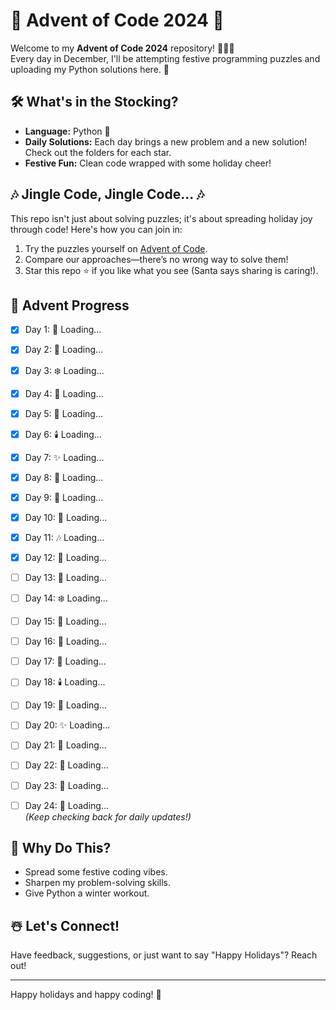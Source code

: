 # 🎄 Advent of Code 2024 🎅  

Welcome to my **Advent of Code 2024** repository! 🧑‍💻✨  
Every day in December, I'll be attempting festive programming puzzles and uploading my Python solutions here. 🎁  

## 🛠️ What's in the Stocking?  
- **Language:** Python 🐍  
- **Daily Solutions:** Each day brings a new problem and a new solution! Check out the folders for each star.  
- **Festive Fun:** Clean code wrapped with some holiday cheer!  

## 🎶 Jingle Code, Jingle Code... 🎶  
This repo isn't just about solving puzzles; it's about spreading holiday joy through code! Here's how you can join in:  
1. Try the puzzles yourself on [Advent of Code](https://adventofcode.com/).  
2. Compare our approaches—there’s no wrong way to solve them!  
3. Star this repo ⭐ if you like what you see (Santa says sharing is caring!).  

## 📅 Advent Progress  
- [x] Day 1: 🎅 Loading...  
- [x] Day 2: 🌟 Loading...  
- [x] Day 3: ❄️ Loading...  
- [x] Day 4: 🎁 Loading...  
- [x] Day 5: 🎄 Loading...  
- [x] Day 6: 🕯️ Loading...  
- [x] Day 7: ✨ Loading...  
- [x] Day 8: 🌌 Loading...  
- [x] Day 9: 🎐 Loading...  
- [x] Day 10: 🔔 Loading...  
- [x] Day 11: 🎶 Loading...  
- [x] Day 12: 🌠 Loading...  
- [ ] Day 13: 🎊 Loading...  
- [ ] Day 14: ❄️ Loading...  
- [ ] Day 15: 🎁 Loading...  
- [ ] Day 16: 🎄 Loading...  
- [ ] Day 17: 🌟 Loading...  
- [ ] Day 18: 🕯️ Loading...  
- [ ] Day 19: 🔔 Loading...  
- [ ] Day 20: ✨ Loading...  
- [ ] Day 21: 🌌 Loading...  
- [ ] Day 22: 🎐 Loading...  
- [ ] Day 23: 🎅 Loading...  
- [ ] Day 24: 🎉 Loading...  
_(Keep checking back for daily updates!)_  




## 🎄 Why Do This?  
- Spread some festive coding vibes.  
- Sharpen my problem-solving skills.  
- Give Python a winter workout.  

## ☃️ Let's Connect!  
Have feedback, suggestions, or just want to say "Happy Holidays"? Reach out!  

---

Happy holidays and happy coding! 🌟  

